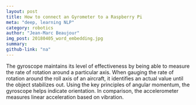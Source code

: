 ```yaml
---
layout: post
title: How to connect an Gyrometer to a Raspberry Pi
meta: "deep, learning NLP"
category: robotics
author: "Jean-Marc Beaujour"
img_post: 20180405_word_embedding.jpg
summary: 
github-link: "na"
---
```


The gyroscope maintains its level of effectiveness by being able to measure the rate of rotation around a particular axis. When gauging the rate of rotation around the roll axis of an aircraft, it identifies an actual value until the object stabilizes out. Using the key principles of angular momentum, the gyroscope helps indicate orientation. In comparison, the accelerometer measures linear acceleration based on vibration.


